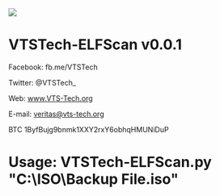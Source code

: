 <img src="https://i.gyazo.com/c8145a044c383fe6b4639d6cc91ff984.png">

# VTSTech-ELFScan v0.0.1

Facebook: fb.me/VTSTech

Twitter: @VTSTech_

Web: www.VTS-Tech.org

E-mail: veritas@vts-tech.org

BTC 1ByfBujg9bnmk1XXY2rxY6obhqHMUNiDuP


# Usage: VTSTech-ELFScan.py "C:\ISO\Backup File.iso"